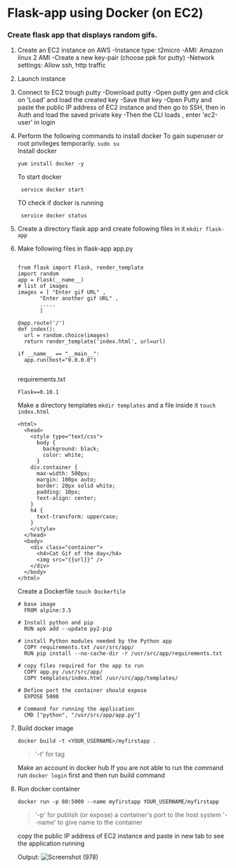 # Flask-app using Docker (on EC2)
### Create flask app that displays random gifs.
1. Create an EC2 instance on AWS
	 -Instance type: t2micro
	 -AMI: Amazon linux 2 AMI
	 -Create a new key-pair (choose ppk for putty)
	 -Network settings: Allow ssh, http traffic
2. Launch instance 
 
3. Connect to EC2 trough putty
	-Download putty 
	-Open putty gen and click on 'Load' and load the created key
	-Save that key 
	-Open Putty and paste the public IP address of EC2 instance and then go to SSH, then in Auth and load the saved private key
	-Then the CLI loads , enter 'ec2-user' in login
	
4. Perform the following commands to install docker 
  To gain superuser or root privileges temporarily. `sudo su` <br>
  	Install docker<br>
	  ````
 	  yum install docker -y
   ````
   To start docker 
   ````
    service docker start
   ````
   TO check if docker is running
   ````
    service docker status
   ````
		
6. Create a directory flask app and create following files in it
		````mkdir flask-app````
		
7. Make following files in flask-app
		app.py

    ````

    from flask import Flask, render_template
    import random
    app = Flask(__name__)
    # list of images
    images = [ "Enter gif URL" , 
           "Enter another gif URL" ,
           .....
           ]

    @app.route('/')
    def index():
      url = random.choice(images)
      return render_template('index.html', url=url)

    if __name__ == "__main__":
      app.run(host="0.0.0.0")
  

    ````
    requirements.txt
  
    ````
    Flask==0.10.1
    ````
    Make a directory templates `mkdir templates` and a file inside it `touch index.html`
  
    ````
    <html>
      <head>
        <style type="text/css">
          body {
            background: black;
            color: white;
          }
        div.container {
          max-width: 500px;
          margin: 100px auto;
          border: 20px solid white;
          padding: 10px;
          text-align: center;
        }
        h4 {
          text-transform: uppercase;
        }
        </style>
      </head>
      <body>
        <div class="container">
          <h4>Cat Gif of the day</h4>
          <img src="{{url}}" />
        </div>
      </body>
    </html>
    ````
    Create a Dockerfile `touch Dockerfile`
    
    ````
    # base image
      FROM alpine:3.5

    # Install python and pip
      RUN apk add --update py2-pip

    # install Python modules needed by the Python app
      COPY requirements.txt /usr/src/app/
      RUN pip install --no-cache-dir -r /usr/src/app/requirements.txt

    # copy files required for the app to run
      COPY app.py /usr/src/app/
      COPY templates/index.html /usr/src/app/templates/

    # Define port the container should expose
      EXPOSE 5000

    # Command for running the application
      CMD ["python", "/usr/src/app/app.py"]
    ````
7. Build docker image
    ````
    docker build -t <YOUR_USERNAME>/myfirstapp .
    ````
    >'-t' for tag
    
    Make an account in docker hub
    If you are not able to run the command run `docker login` first and then run build command

8. Run docker container
    ````
    docker run -p 80:5000 --name myfirstapp YOUR_USERNAME/myfirstapp
    ````
    >'-p' for publish (or expose) a container's port to the host system
    >'--name' to give name to the container
    
    copy the public IP address of EC2 instance and paste in new tab to see the application running

   Output:
   ![Screenshot (978)](https://github.com/KavyaBhalodia/Docker/assets/87963890/9d0018e2-047d-4007-88ee-9e557dd8d351)
